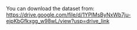 You can download the dataset from:
https://drive.google.com/file/d/1YPlMsByNxWb7ju-ejpKbGfkxgg_w98wL/view?usp=drive_link